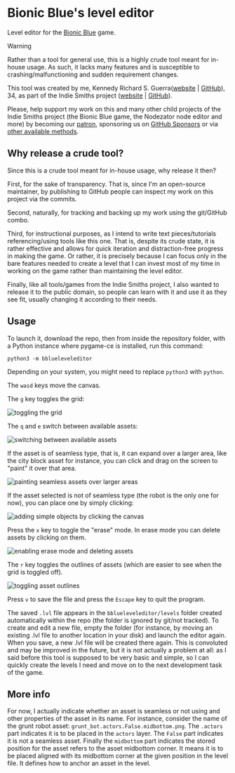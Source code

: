 # Bionic Blue's level editor

Level editor for the [Bionic Blue](https://github.com/IndieSmiths/bionicblue) game.

> [!WARNING]
> Rather than a tool for general use, this is a highly crude tool meant for in-house usage. As such, it lacks many features and is susceptible to crashing/malfunctioning and sudden requirement changes.

This tool was created by me, Kennedy Richard S. Guerra([website](https://kennedyrichard.com) | [GitHub](https://github.com/KennedyRichard)), 34, as part of the Indie Smiths project ([website](https://indiesmiths.com) | [GitHub](https://github.com/IndieSmiths)).

Please, help support my work on this and many other child projects of the Indie Smiths project (the Bionic Blue game, the Nodezator node editor and more) by becoming our [patron](https://patreon.com/KennedyRichard), sponsoring us on [GitHub Sponsors](https://github.com/sponsors/KennedyRichard) or via [other available methods](https://indiesmiths.com/donate).


## Why release a crude tool?

Since this is a crude tool meant for in-house usage, why release it then?

First, for the sake of transparency. That is, since I'm an open-source maintainer, by publishing to GitHub people can inspect my work on this project via the commits.

Second, naturally, for tracking and backing up my work using the git/GitHub combo.

Third, for instructional purposes, as I intend to write text pieces/tutorials referencing/using tools like this one. That is, despite its crude state, it is rather effective and allows for quick iteration and distraction-free progress in making the game. Or rather, it is precisely because I can focus only in the bare features needed to create a level that I can invest most of my time in working on the game rather than maintaining the level editor.

Finally, like all tools/games from the Indie Smiths project, I also wanted to release it to the public domain, so people can learn with it and use it as they see fit, usually changing it according to their needs.


## Usage

To launch it, download the repo, then from inside the repository folder, with a Python instance where pygame-ce is installed, run this command:

```
python3 -m bblueleveleditor
```

Depending on your system, you might need to replace `python3` with `python`.

The `wasd` keys move the canvas.

The `g` key toggles the grid:

![toggling the grid](https://i.imgur.com/Hjn7xjQ.gif)

The `q` and `e` switch between available assets:

![switching between available assets](https://i.imgur.com/rTbXaEk.gif)

If the asset is of seamless type, that is, it can expand over a larger area, like the city block asset for instance, you can click and drag on the screen to "paint" it over that area.

![painting seamless assets over larger areas](https://i.imgur.com/spWG3Df.gif)

If the asset selected is not of seamless type (the robot is the only one for now), you can place one by simply clicking:

![adding simple objects by clicking the canvas](https://i.imgur.com/XEOmWGe.gif)

Press the `x` key to toggle the "erase" mode. In erase mode you can delete assets by clicking on them.

![enabling erase mode and deleting assets](https://i.imgur.com/2UtadX1.gif)

The `r` key toggles the outlines of assets (which are easier to see when the grid is toggled off).

![toggling asset outlines](https://i.imgur.com/FFWOk5d.gif)

Press `v` to save the file and press the `Escape` key to quit the program.

The saved `.lvl` file appears in the `bblueleveleditor/levels` folder created automatically within the repo (the folder is ignored by git/not tracked). To create and edit a new file, empty the folder (for instance, by moving an existing .lvl file to another location in your disk) and launch the editor again. When you save, a new .lvl file will be created there again. This is convoluted and may be improved in the future, but it is not actually a problem at all: as I said before this tool is supposed to be very basic and simple, so I can quickly create the levels I need and move on to the next development task of the game.


## More info

For now, I actually indicate whether an asset is seamless or not using and other properties of the asset in its name. For instance, consider the name of the grunt robot asset: `grunt_bot.actors.False.midbottom.png`. The `.actors` part indicates it is to be placed in the `actors` layer. The `False` part indicates it is not a seamless asset. Finally the `midbottom` part indicates the stored position for the asset refers to the asset midbottom corner. It means it is to be placed aligned with its midbottom corner at the given position in the level file. It defines how to anchor an asset in the level.
